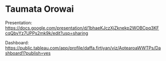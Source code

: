 # Taumata Orowai
 
Presentation: https://docs.google.com/presentation/d/1bhaeKJczXjZknekp2WOBCpq3KFcqQbvYz7UPPs2mk9k/edit?usp=sharing

Dashboard: https://public.tableau.com/app/profile/daffa.firtiyan/viz/AotearoaWWTPs/Dashboard1?publish=yes

